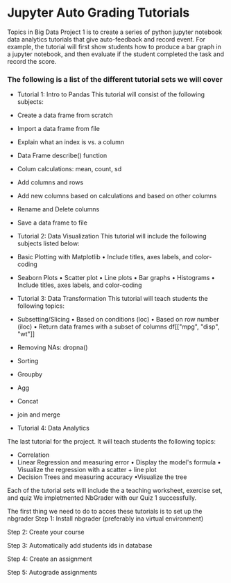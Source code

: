 # Jupyter Auto Grading Tutorials
Topics in Big Data Project 1 is to create a series of python jupyter notebook data analytics tutorials that give auto-feedback and record event. For example, the tutorial will first show students how to produce a bar graph in a jupyter notebook, and then evaluate if the student completed the task and record the score.

### The following is a list of the different tutorial sets we will cover
- Tutorial 1: Intro to Pandas
This tutorial will consist of the following subjects:

- Create a data frame from scratch
- Import a data frame from file
- Explain what an index is vs. a column
- Data Frame describe() function
- Colum calculations: mean, count, sd
- Add columns and rows
- Add new columns based on calculations and based on other columns
- Rename and Delete columns
- Save a data frame to file

- Tutorial 2: Data Visualization
This tutorial will include the following subjects listed below:

- Basic Plotting with Matplotlib
     • Include titles, axes labels, and color-coding
- Seaborn Plots
     • Scatter plot
     • Line plots
     • Bar graphs
     • Histograms
     • Include titles, axes labels, and color-coding

- Tutorial 3: Data Transformation
This tutorial will teach students the following topics:

- Subsetting/Slicing
      • Based on conditions (loc)
      • Based on row number (iloc)
      • Return data frames with a subset of columns df[["mpg", "disp", "wt"]]
- Removing NAs: dropna()
- Sorting
- Groupby
- Agg
- Concat
- join and merge

- Tutorial 4: Data Analytics

The last tutorial for the project. It will teach students the following topics:

- Correlation
- Linear Regression and measuring error
        • Display the model's formula
        • Visualize the regression with a scatter + line plot
- Decision Trees and measuring accuracy
        •Visualize the tree

Each of the tutorial sets will include the a teaching worksheet, exercise set, and quiz
We impletmented NbGrader with our Quiz 1 successfully.

The first thing we need to do to acces these tutorials is to set up the nbgrader
Step 1: Install nbgrader (preferably ina virtual environment)

Step 2: Create your course

Step 3: Automatically add students ids in database 

Step 4: Create an assignment

Step 5: Autograde assignments
